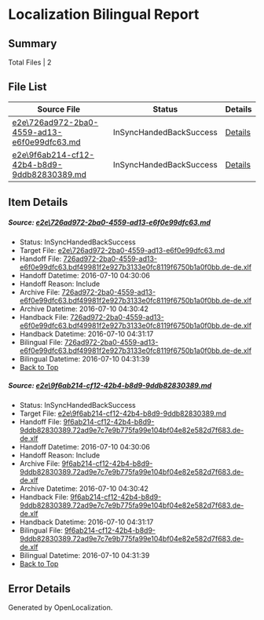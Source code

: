 # <a name='report-top'></a> Localization Bilingual Report

## Summary
 Total Files | 2

## File List
 Source File | Status | Details 
 ----------- | ------ | ------- 
 [e2e\726ad972-2ba0-4559-ad13-e6f0e99dfc63.md](https://github.com/OpenLocalizationTestOrg/oltest/blob/c355c1daa3cbb9c9931df092ffa3accc45af6758/e2e/726ad972-2ba0-4559-ad13-e6f0e99dfc63.md) | InSyncHandedBackSuccess | [Details](#189e7ccf57648d8f50caa4e1fa874914574585c51)
 [e2e\9f6ab214-cf12-42b4-b8d9-9ddb82830389.md](https://github.com/OpenLocalizationTestOrg/oltest/blob/c355c1daa3cbb9c9931df092ffa3accc45af6758/e2e/9f6ab214-cf12-42b4-b8d9-9ddb82830389.md) | InSyncHandedBackSuccess | [Details](#9158b88c88a56637c5e34feef97203a2752b60082)

## Item Details
##### <a name='189e7ccf57648d8f50caa4e1fa874914574585c51'></a> Source: [e2e\726ad972-2ba0-4559-ad13-e6f0e99dfc63.md](https://github.com/OpenLocalizationTestOrg/oltest/blob/c355c1daa3cbb9c9931df092ffa3accc45af6758/e2e/726ad972-2ba0-4559-ad13-e6f0e99dfc63.md)
* Status: InSyncHandedBackSuccess
* Target File: [e2e\726ad972-2ba0-4559-ad13-e6f0e99dfc63.md](https://github.com/OpenLocalizationTestOrg/oltest-dede-fly/blob/a5d6f8dee2cb7a6164b8f3a145c860ed096b5b4f/e2e/726ad972-2ba0-4559-ad13-e6f0e99dfc63.md)
* Handoff File: [726ad972-2ba0-4559-ad13-e6f0e99dfc63.bdf49981f2e927b3133e0fc8119f6750b1a0f0bb.de-de.xlf](https://github.com/OpenLocalizationTestOrg/olhandoff-e2e/blob/f76c66158a8d9e8de03c7e74ae6350f95a028174/ol-handoff/OpenLocalizationTestOrg/oltest-dede-fly/ci/ht/726ad972-2ba0-4559-ad13-e6f0e99dfc63.bdf49981f2e927b3133e0fc8119f6750b1a0f0bb.de-de.xlf)
* Handoff Datetime: 2016-07-10 04:30:06
* Handoff Reason: Include
* Archive File: [726ad972-2ba0-4559-ad13-e6f0e99dfc63.bdf49981f2e927b3133e0fc8119f6750b1a0f0bb.de-de.xlf](https://github.com/OpenLocalizationTestOrg/olhandoff-e2e/blob/206b5d6b15d90ced07ad42e7182c33d17efade69/ol-archive/OpenLocalizationTestOrg/oltest-dede-fly/ci/ht/726ad972-2ba0-4559-ad13-e6f0e99dfc63.bdf49981f2e927b3133e0fc8119f6750b1a0f0bb.de-de.xlf)
* Archive Datetime: 2016-07-10 04:30:42
* Handback File: [726ad972-2ba0-4559-ad13-e6f0e99dfc63.bdf49981f2e927b3133e0fc8119f6750b1a0f0bb.de-de.xlf](https://github.com/OpenLocalizationTestOrg/olhandback-e2e/blob/21b83d69ebd48d7adf38557ad88f0f04cbbb9fbb/ol-handback/OpenLocalizationTestOrg/oltest-dede-fly/ci/ht/726ad972-2ba0-4559-ad13-e6f0e99dfc63.bdf49981f2e927b3133e0fc8119f6750b1a0f0bb.de-de.xlf)
* Handback Datetime: 2016-07-10 04:31:17
* Bilingual File: [726ad972-2ba0-4559-ad13-e6f0e99dfc63.bdf49981f2e927b3133e0fc8119f6750b1a0f0bb.de-de.xlf](https://github.com/OpenLocalizationTestOrg/olhandback-e2e/blob/21b83d69ebd48d7adf38557ad88f0f04cbbb9fbb/ol-handback/OpenLocalizationTestOrg/oltest-dede-fly/ci/ht/726ad972-2ba0-4559-ad13-e6f0e99dfc63.bdf49981f2e927b3133e0fc8119f6750b1a0f0bb.de-de.xlf)
* Bilingual Datetime: 2016-07-10 04:31:39
* [Back to Top](#report-top)

##### <a name='9158b88c88a56637c5e34feef97203a2752b60082'></a> Source: [e2e\9f6ab214-cf12-42b4-b8d9-9ddb82830389.md](https://github.com/OpenLocalizationTestOrg/oltest/blob/c355c1daa3cbb9c9931df092ffa3accc45af6758/e2e/9f6ab214-cf12-42b4-b8d9-9ddb82830389.md)
* Status: InSyncHandedBackSuccess
* Target File: [e2e\9f6ab214-cf12-42b4-b8d9-9ddb82830389.md](https://github.com/OpenLocalizationTestOrg/oltest-dede-fly/blob/a5d6f8dee2cb7a6164b8f3a145c860ed096b5b4f/e2e/9f6ab214-cf12-42b4-b8d9-9ddb82830389.md)
* Handoff File: [9f6ab214-cf12-42b4-b8d9-9ddb82830389.72ad9e7c7e9b775fa99e104bf04e82e582d7f683.de-de.xlf](https://github.com/OpenLocalizationTestOrg/olhandoff-e2e/blob/f76c66158a8d9e8de03c7e74ae6350f95a028174/ol-handoff/OpenLocalizationTestOrg/oltest-dede-fly/ci/ht/9f6ab214-cf12-42b4-b8d9-9ddb82830389.72ad9e7c7e9b775fa99e104bf04e82e582d7f683.de-de.xlf)
* Handoff Datetime: 2016-07-10 04:30:06
* Handoff Reason: Include
* Archive File: [9f6ab214-cf12-42b4-b8d9-9ddb82830389.72ad9e7c7e9b775fa99e104bf04e82e582d7f683.de-de.xlf](https://github.com/OpenLocalizationTestOrg/olhandoff-e2e/blob/206b5d6b15d90ced07ad42e7182c33d17efade69/ol-archive/OpenLocalizationTestOrg/oltest-dede-fly/ci/ht/9f6ab214-cf12-42b4-b8d9-9ddb82830389.72ad9e7c7e9b775fa99e104bf04e82e582d7f683.de-de.xlf)
* Archive Datetime: 2016-07-10 04:30:42
* Handback File: [9f6ab214-cf12-42b4-b8d9-9ddb82830389.72ad9e7c7e9b775fa99e104bf04e82e582d7f683.de-de.xlf](https://github.com/OpenLocalizationTestOrg/olhandback-e2e/blob/21b83d69ebd48d7adf38557ad88f0f04cbbb9fbb/ol-handback/OpenLocalizationTestOrg/oltest-dede-fly/ci/ht/9f6ab214-cf12-42b4-b8d9-9ddb82830389.72ad9e7c7e9b775fa99e104bf04e82e582d7f683.de-de.xlf)
* Handback Datetime: 2016-07-10 04:31:17
* Bilingual File: [9f6ab214-cf12-42b4-b8d9-9ddb82830389.72ad9e7c7e9b775fa99e104bf04e82e582d7f683.de-de.xlf](https://github.com/OpenLocalizationTestOrg/olhandback-e2e/blob/21b83d69ebd48d7adf38557ad88f0f04cbbb9fbb/ol-handback/OpenLocalizationTestOrg/oltest-dede-fly/ci/ht/9f6ab214-cf12-42b4-b8d9-9ddb82830389.72ad9e7c7e9b775fa99e104bf04e82e582d7f683.de-de.xlf)
* Bilingual Datetime: 2016-07-10 04:31:39
* [Back to Top](#report-top)


## Error Details

Generated by OpenLocalization.
